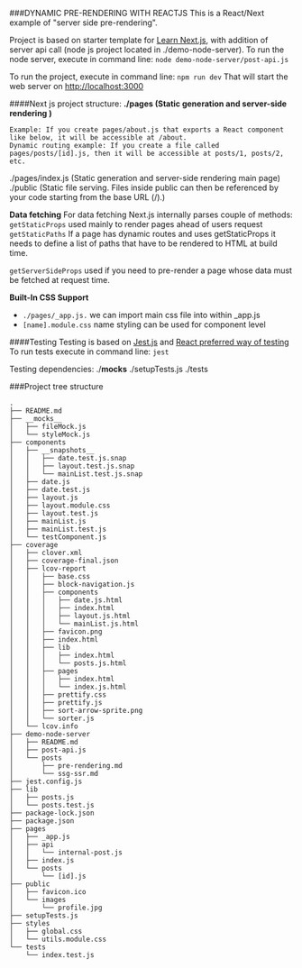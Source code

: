 ###DYNAMIC PRE-RENDERING WITH REACTJS
This is a React/Next example of "server side pre-rendering".

Project is based on starter template for [Learn Next.js](https://nextjs.org/learn), with
addition of server api call (node js project located in ./demo-node-server). 
To run the node server, execute in command line: `node demo-node-server/post-api.js` 

To run the project, execute in command line: `npm run dev` 
That will start the web server on [http://localhost:3000](http://localhost:3000)

####Next js project structure:
**./pages (Static generation and server-side rendering )**

    Example: If you create pages/about.js that exports a React component like below, it will be accessible at /about.
    Dynamic routing example: If you create a file called pages/posts/[id].js, then it will be accessible at posts/1, posts/2, etc.
    
./pages/index.js (Static generation and server-side rendering main page)
./public (Static file serving. Files inside public can then be referenced by your code starting from the base URL (/).)

**Data fetching**
For data fetching Next.js internally parses couple of methods:
`getStaticProps` used mainly to render pages ahead of users request 
`getStaticPaths` If a page has dynamic routes and uses getStaticProps it needs to define a list of paths that have to be rendered to HTML at build time.

`getServerSideProps` used if you need to pre-render a page whose data must be fetched at request time.

**Built-In CSS Support**
- `./pages/_app.js.` we can import main css file into within _app.js 
- `[name].module.css` name styling can be used for component level

####Testing
Testing is based on [Jest.js](https://jestjs.io/en/) and [React preferred way of testing](https://jestjs.io/docs/en/tutorial-react)
To run tests execute in command line: `jest`

Testing dependencies: 
./__mocks__
./setupTests.js
./tests

###Project tree structure
```
.
├── README.md
├── __mocks__
│   ├── fileMock.js
│   └── styleMock.js
├── components
│   ├── __snapshots__
│   │   ├── date.test.js.snap
│   │   ├── layout.test.js.snap
│   │   └── mainList.test.js.snap
│   ├── date.js
│   ├── date.test.js
│   ├── layout.js
│   ├── layout.module.css
│   ├── layout.test.js
│   ├── mainList.js
│   ├── mainList.test.js
│   └── testComponent.js
├── coverage
│   ├── clover.xml
│   ├── coverage-final.json
│   ├── lcov-report
│   │   ├── base.css
│   │   ├── block-navigation.js
│   │   ├── components
│   │   │   ├── date.js.html
│   │   │   ├── index.html
│   │   │   ├── layout.js.html
│   │   │   └── mainList.js.html
│   │   ├── favicon.png
│   │   ├── index.html
│   │   ├── lib
│   │   │   ├── index.html
│   │   │   └── posts.js.html
│   │   ├── pages
│   │   │   ├── index.html
│   │   │   └── index.js.html
│   │   ├── prettify.css
│   │   ├── prettify.js
│   │   ├── sort-arrow-sprite.png
│   │   └── sorter.js
│   └── lcov.info
├── demo-node-server
│   ├── README.md
│   ├── post-api.js
│   └── posts
│       ├── pre-rendering.md
│       └── ssg-ssr.md
├── jest.config.js
├── lib
│   ├── posts.js
│   └── posts.test.js
├── package-lock.json
├── package.json
├── pages
│   ├── _app.js
│   ├── api
│   │   └── internal-post.js
│   ├── index.js
│   └── posts
│       └── [id].js
├── public
│   ├── favicon.ico
│   └── images
│       └── profile.jpg
├── setupTests.js
├── styles
│   ├── global.css
│   └── utils.module.css
└── tests
    └── index.test.js




```
